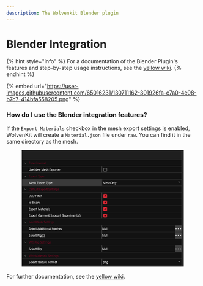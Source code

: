 ```yaml
---
description: The Wolvenkit Blender plugin
---
```


# Blender Integration

{% hint style="info" %}
For a documentation of the Blender Plugin's features and step-by-step usage instructions, see the [yellow wiki](https://app.gitbook.com/s/4gzcGtLrr90pVjAWVdTc/for-mod-creators-theory/modding-tools/wolvenkit-blender-io-suite).
{% endhint %}

{% embed url="https://user-images.githubusercontent.com/65016231/130711162-301926fa-c7a0-4e08-b7c7-414bfa558205.png" %}

### How do I use the Blender integration features?

If the `Export Materials` checkbox in the mesh export settings is enabled, WolvenKit will create a `Material.json` file under `raw`. You can find it in the same directory as the mesh.

<figure><img src="../../.gitbook/assets/meshexportoptions.png" alt=""><figcaption></figcaption></figure>

For further documentation, see the [yellow wiki](https://app.gitbook.com/s/4gzcGtLrr90pVjAWVdTc/for-mod-creators-theory/modding-tools/wolvenkit-blender-io-suite).
